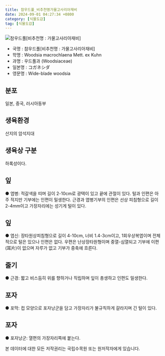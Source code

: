 ```yaml
---
title: 참우드풀_비추천명가물고사리아재비
date: 2024-09-01 04:27:34 +0800
category: [식물도감]
tag: [식물도감]
---
```




![참우드풀[비추천명 : 가물고사리아재비]](/fileUpload/plants/basic/Davalliaceae/Woodsia/3311/3311_1_th2.jpg)
- 국명 : 참우드풀[비추천명 : 가물고사리아재비]
- 학명 : Woodsia macrochlaena Mett. ex Kuhn
- 과명 : 우드풀과 (Woodsiaceae)
- 일본명 : コガネシダ
- 영문명 : Wide-blade woodsia


## 분포
일본, 중국, 러시아동부 
## 생육환경
산지의 암석지대 
## 생육상 구분
하록성이다. 
## 잎
● 엽병: 적갈색을 띠며 길이 2-10cm로 광택이 있고 끝에 관절이 있다. 털과 인편은 아주 적지만 기부에는 인편이 밀생한다. 근경과 엽병기부의 인편은 선상 피침형으로 길이 2-4mm이고 가장자리에는 성기게 털이 있다. 
## 잎
● 엽신: 장타원상피침형으로 길이 4-10cm, 너비 1.4-3cm이고, 1회우상복엽이며 전체적으로 털은 있으나 인편은 없다. 우편은 난상장타원형이며 중열-심열되고 기부에 이편(耳片)이 없으며 자루가 없고 기부가 중축에 흐른다. 
## 줄기
● 근경: 짧고 비스듬히 위를 향하거나 직립하며 잎이 총생하고 인편도 밀생한다. 
## 포자
● 포막: 컵 모양으로 포자낭군을 담고 가장자리가 불규칙하게 갈라지며 긴 털이 있다. 
## 포자
● 포자낭군: 열편의 가장자리쪽에 붙는다. 






본 데이터에 대한 모든 저작권리는 국립수목원 또는 원저작자에게 있습니다.

